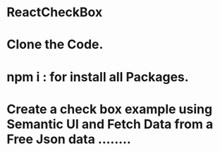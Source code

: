 ﻿# ReactCheckBox
#  Clone the Code.
#   npm i   : for install all Packages.
#  Create a check box example using Semantic UI and Fetch Data from a Free Json data ........
